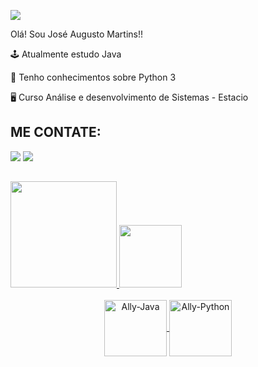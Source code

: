 ![](https://komarev.com/ghpvc/?username=Joseaugustomartins&color=006bed)

Olá! Sou José Augusto Martins!!
 
🕹️ Atualmente estudo Java

🐍 Tenho conhecimentos sobre Python 3

🖥️ Curso Análise e desenvolvimento de Sistemas - Estacio

## ME CONTATE:


<a href="https://www.linkedin.com/in/jose-augustob92/" target="_blank"><img src="https://img.shields.io/badge/-LinkedIn-%230077B5?style=for-the-badge&logo=linkedin&logoColor=white" target="_blank"></a> 
<a href = "mailto:joseaugustomartinsqueiroz@gmail.com"><img src="https://img.shields.io/badge/Gmail-D14836?style=for-the-badge&logo=gmail&logoColor=white" target="_blank"></a>

##

<div>
  <a href="[https://github.com/Joseaugustomartins](https://github.com/Joseaugustomartins)"> 
  <img height="170em" src="https://github-readme-stats.vercel.app/api?username=Joseaugustomartins&show_icons=true&theme=tokyonight&include_all_commits=true&count_private=true"/>
  <img height="100em" src="https://github-readme-stats.vercel.app/api/top-langs/?username=Joseaugustomartins&layout=compact&langs_count=16&theme=tokyonight"/>
</div>

<br>
  
<div align="center" style="display: inline_block">
  <img align="center" alt="Ally-Java" height="90" width="100" src="https://cdn.jsdelivr.net/gh/devicons/devicon/icons/java/java-original.svg" />
  <img align="center" alt="Ally-Python" height="90" width="100" src="https://cdn.jsdelivr.net/gh/devicons/devicon/icons/python/python-original-wordmark.svg" /> 
</div>
